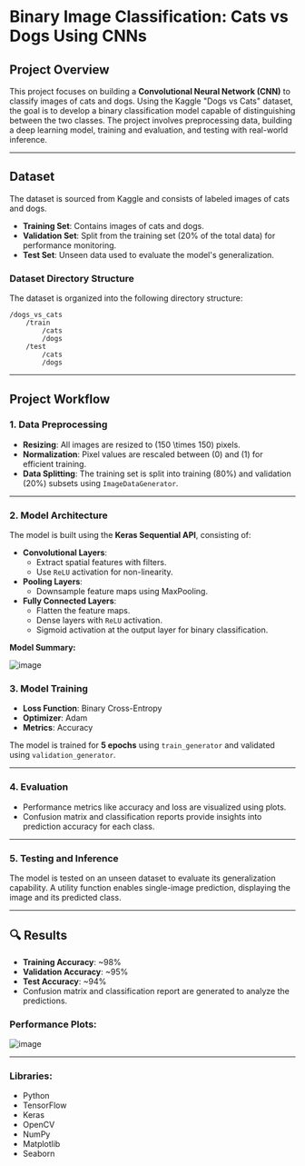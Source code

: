 # Binary Image Classification: Cats vs Dogs Using CNNs

## Project Overview
This project focuses on building a **Convolutional Neural Network (CNN)** to classify images of cats and dogs. Using the Kaggle "Dogs vs Cats" dataset, the goal is to develop a binary classification model capable of distinguishing between the two classes. The project involves preprocessing data, building a deep learning model, training and evaluation, and testing with real-world inference.

---

## Dataset
The dataset is sourced from Kaggle and consists of labeled images of cats and dogs.

- **Training Set**: Contains images of cats and dogs.
- **Validation Set**: Split from the training set (20% of the total data) for performance monitoring.
- **Test Set**: Unseen data used to evaluate the model's generalization.

### Dataset Directory Structure
The dataset is organized into the following directory structure:

```
/dogs_vs_cats
    /train
        /cats
        /dogs
    /test
        /cats
        /dogs
```

---

##  Project Workflow

### 1. Data Preprocessing
- **Resizing**: All images are resized to \(150 \times 150\) pixels.
- **Normalization**: Pixel values are rescaled between \(0\) and \(1\) for efficient training.
- **Data Splitting**: The training set is split into training (80%) and validation (20%) subsets using `ImageDataGenerator`.

---

### 2. Model Architecture
The model is built using the **Keras Sequential API**, consisting of:

- **Convolutional Layers**:
  - Extract spatial features with filters.
  - Use `ReLU` activation for non-linearity.
- **Pooling Layers**:
  - Downsample feature maps using MaxPooling.
- **Fully Connected Layers**:
  - Flatten the feature maps.
  - Dense layers with `ReLU` activation.
  - Sigmoid activation at the output layer for binary classification.

**Model Summary:**

![image](https://github.com/user-attachments/assets/ccb53927-f2f7-4f00-9f20-ae1f33f10d6a)

### 3. Model Training
- **Loss Function**: Binary Cross-Entropy
- **Optimizer**: Adam
- **Metrics**: Accuracy

The model is trained for **5 epochs** using `train_generator` and validated using `validation_generator`.

---

### 4. Evaluation
- Performance metrics like accuracy and loss are visualized using plots.
- Confusion matrix and classification reports provide insights into prediction accuracy for each class.

---

### 5. Testing and Inference
The model is tested on an unseen dataset to evaluate its generalization capability. A utility function enables single-image prediction, displaying the image and its predicted class.

---

## 🔍 Results
- **Training Accuracy**: ~98%
- **Validation Accuracy**: ~95%
- **Test Accuracy**: ~94%
- Confusion matrix and classification report are generated to analyze the predictions.

### Performance Plots:
![image](https://github.com/user-attachments/assets/ff32953a-d2c1-44da-84e3-6332a0c1c000)



---


### Libraries:
- Python
- TensorFlow
- Keras
- OpenCV
- NumPy
- Matplotlib
- Seaborn




